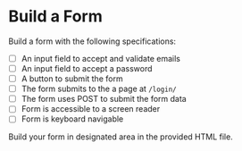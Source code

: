 # Build a Form

Build a form with the following specifications:
- [ ] An input field to accept and validate emails
- [ ] An input field to accept a password
- [ ] A button to submit the form
- [ ] The form submits to the a page at `/login/`
- [ ] The form uses POST to submit the form data
- [ ] Form is accessible to a screen reader
- [ ] Form is keyboard navigable

Build your form in designated area in the provided HTML file.
